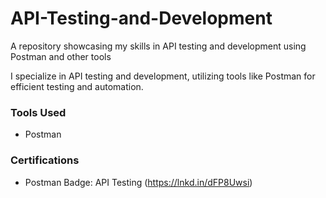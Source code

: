 # API-Testing-and-Development
A repository showcasing my skills in API testing and development using Postman and other tools


I specialize in API testing and development, utilizing tools like Postman for efficient testing and automation.

### Tools Used
- Postman

### Certifications
- Postman Badge: API Testing (https://lnkd.in/dFP8Uwsi)



